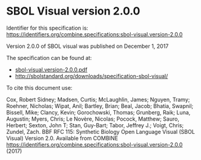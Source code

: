 # SBOL Visual version 2.0.0
Identifier for this specification is: https://identifiers.org/combine.specifications:sbol-visual.version-2.0.0

Version 2.0.0 of SBOL visual was published on December 1, 2017

The specification can be found at:

* [sbol-visual.version-2.0.0.pdf](./files/sbol-visual.version-2.0.0.pdf)
* http://sbolstandard.org/downloads/specification-sbol-visual/

To cite this document use:

Cox, Robert Sidney; Madsen, Curtis; McLaughlin, James; Nguyen, Tramy; Roehner, Nicholas; Wipat, Anil; Bartley, Brian; Beal, Jacob; Bhatia, Swapnil; Bissell, Mike; Clancy, Kevin; Gorochowski, Thomas; Grunberg, Raik; Luna, Augustin; Myers, Chris; Le Novère, Nicolas; Pocock, Matthew; Sauro, Herbert; Sexton, John T; Stan, Guy-Bart; Tabor, Jeffrey J.; Voigt, Chris; Zundel, Zach. BBF RFC 115: Synthetic Biology Open Language Visual (SBOL Visual) Version 2.0. Available from COMBINE https://identifiers.org/combine.specifications:sbol-visual.version-2.0.0 (2017)
